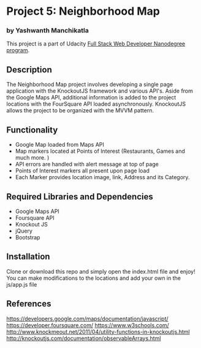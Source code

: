 # Project 5: Neighborhood Map
### by Yashwanth Manchikatla
This project is a part of Udacity [Full Stack Web Developer Nanodegree program](https://www.udacity.com/course/full-stack-web-developer-nanodegree--nd004).

## Description
The Neighborhood Map project involves developing a single page application with the KnockoutJS framework and various API's. Aside from the Google Maps API, additional information is added to the project locations with the FourSquare API loaded asynchronously. KnockoutJS allows the project to be organized with the MVVM pattern.

## Functionality
- Google Map loaded from Maps API
- Map markers located at Points of Interest (Restaurants, Games and much more. )
- API errors are handled with alert message at top of page
- Points of Interest markers all present upon page load
- Each Marker provides location image, link, Address and its Category.

## Required Libraries and Dependencies
- Google Maps API
- Foursquare API
- Knockout JS
- jQuery
- Bootstrap

## Installation
Clone or download this repo and simply open the index.html file and enjoy! You can make modifications to the locations and add your own in the js/app.js file

## References
https://developers.google.com/maps/documentation/javascript/
https://developer.foursquare.com/
https://www.w3schools.com/
http://www.knockmeout.net/2011/04/utility-functions-in-knockoutjs.html
http://knockoutjs.com/documentation/observableArrays.html